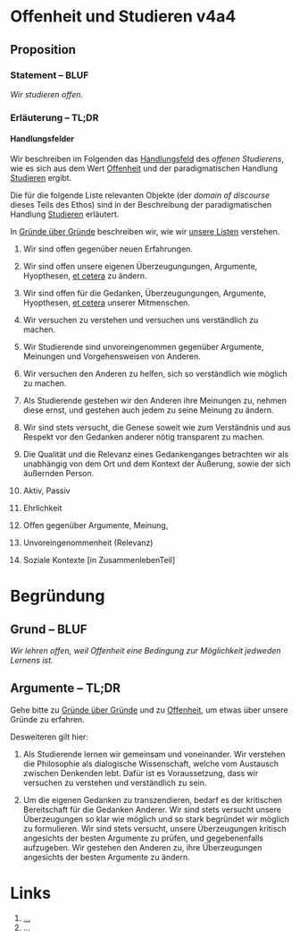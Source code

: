 <!---
   NAME - The NAME of this project is:
ethos

  FILE - The FILENAME of the current file is:
/v4a4.md

  CREATION - This project was CREATED on:
2017-01-28-16:15:00 UTC

  MODIFICATION - This project was last MODIFIED on:
2017-01-28-16:15:00 UTC

  VERSION - The current VERSION of this project is:
<git-commit-hash>-2017-01-28-16:15:00 UTC

  CREATOR(S) - This project was CREATED by:
Michael Czechowski, Martin Maga

  CONTACT - You can CONTACT the creator(s) or developer(s) of this project at:
E-Mail: mail@martinmaga.de

  COPYRIGHT - The COPYRIGHT holder of this project is:
COPYRIGHT (c) 2016 Martin Maga

  LICENSE - This project is LICENSED under the following license:
Martin Maga 2016 CC BY-SA 4.0 https://creativecommons.org

  SUBFILE – This is a SUBFILE! For more INFORMATION on this project go to:
/README.md
--->

# Offenheit und Studieren v4a4
## Proposition
### Statement – BLUF
*Wir studieren offen.*

### Erläuterung – TL;DR
#### Handlungsfelder
Wir beschreiben im Folgenden das [Handlungsfeld](../synopsis/reasons.md) des *offenen Studierens*, wie es sich aus dem Wert [Offenheit](../contents/values/v4_openness.md)
und der paradigmatischen Handlung [Studieren](../contents/actions/a4_study.md) ergibt.

Die für die folgende Liste relevanten Objekte (der *domain of discourse* dieses Teils des Ethos) sind in der Beschreibung der paradigmatischen Handlung [Studieren](../contents/actions/a4_study.md) erläutert.  

In [Gründe über Gründe](../synopsis/reasons.md) beschreiben wir, wie wir [unsere Listen](../synopsis/reasons.md) verstehen.

1. Wir sind offen gegenüber neuen Erfahrungen.

2. Wir sind offen unsere eigenen Überzeugungungen, Argumente, Hyopthesen, [et cetera](../contents/actions/a4_study.md) zu ändern.

3. Wir sind offen für die Gedanken, Überzeugungungen, Argumente, Hyopthesen, [et cetera](../contents/actions/a4_study.md) unserer Mitmenschen.

4. Wir versuchen zu verstehen und versuchen uns verständlich zu machen.

  1. Wir Studierende sind unvoreingenommen gegenüber Argumente, Meinungen und Vorgehensweisen von Anderen.

  2. Wir versuchen den Anderen zu helfen, sich so verständlich wie möglich zu machen.

  3. Als Studierende gestehen wir den Anderen ihre Meinungen zu, nehmen diese ernst, und gestehen auch jedem zu seine Meinung zu ändern.

  4. Wir sind stets versucht, die Genese soweit wie zum Verständnis und aus Respekt vor den Gedanken anderer nötig transparent zu machen.

5. Die Qualität und die Relevanz eines Gedankenganges betrachten wir als unabhängig von dem Ort und dem Kontext der Äußerung, sowie der sich äußernden Person.

1. Aktiv, Passiv
2. Ehrlichkeit
3. Offen gegenüber Argumente, Meinung,
4. Unvoreingenommenheit (Relevanz)
5. Soziale Kontexte [in ZusammenlebenTeil]

# Begründung
## Grund – BLUF
*Wir lehren offen, weil Offenheit eine Bedingung zur Möglichkeit jedweden Lernens ist.*

## Argumente – TL;DR
Gehe bitte zu [Gründe über Gründe](../contents/reasons/reasons.md) und zu [Offenheit](../contents/values/v4_openness.md), um etwas über unsere Gründe zu erfahren.

Desweiteren gilt hier:

1. Als Studierende lernen wir gemeinsam und voneinander.
Wir verstehen die Philosophie als dialogische Wissenschaft, welche vom Austausch zwischen Denkenden lebt.
Dafür ist es Voraussetzung, dass wir versuchen zu verstehen und verständlich zu sein.

2. Um die eigenen Gedanken zu transzendieren, bedarf es der kritischen Bereitschaft für die Gedanken Anderer.
Wir sind stets versucht unsere Überzeugungen so klar wie möglich und so stark begründet wir möglich zu formulieren.
Wir sind stets versucht, unsere Überzeugungen kritisch angesichts der besten Argumente zu prüfen, und gegebenenfalls aufzugeben.
Wir gestehen den Anderen zu, ihre Überzeugungen angesichts der besten Argumente zu ändern.

# Links
  1. […](…)
  2. …
